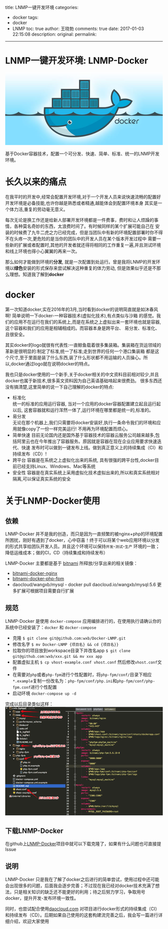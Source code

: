 title: LNMP一键开发环境
categories:
  - docker
tags:
  - docker
  - LNMP
toc: true
author: 王晓勃
comments: true
date: 2017-01-03 22:15:08
description:
original:
permalink:
---

# LNMP一键开发环境: LNMP-Docker

![](/images/docker/1.jpg)

基于Docker容器技术，配置一个可分发、快速、简单、标准、统一的LNMP开发环境。

<!-- more -->

# 长久以来的痛点

在我平时的开发中,经常会配置开发环境,对于一个开发人员来说快速流畅的配置好开发环境是必备技能,也许你越是熟悉或者精通,越能体会到配置环境本身
其实是一个体力活,重复的劳动毫无意义。

每次无论是换工作还是给新人部署开发环境都是一件费事，费时和让人烦躁的事情，各种莫名奇妙的东西，太浪费时间了。有时候同样的某个扩展可能自己在
安装的时候费了九牛二虎之力已经完成，但是当团队中有新的环境配置部署时你不得不在头疼一次,更危险的是当你的团队中的开发人员在某个版本开发过程中
需要一些新的扩展或者配置时,其他的开发者就还得将相同的工作重复一遍,并且测试环境和线上环境也得小心翼翼的再来一次。

那么如何才能做到环境的**分发**, 就是一次配置到处运行。曾是我将LNMP的开发环境以**绿色**安装的形式保存来尝试解决这种重复的体力劳动,
但是效果似乎还是不那么理想。知道我了解到**docker**


# docker
第一次知道docker,实在2016年的3月,当时看到docker的说明简直就是如沐春风啊! 简单说明一下docker-一种容器技术(虚拟化技术),有点类似与沙箱
的感觉。我们的应用不在运行在我们的系统上,而是在系统之上虚拟出来一套环境也就是容器,这个容器和我们的应用是相辅相成的。而容器本身是跨平台、
易分发、标准化、且很安全。

其实docker的logo就很有代表性:一直鲸鱼载着很多集装箱。集装箱在货运领域的革新是很明显的:制定了标准,统一了标准;走到世界的任何一个港口集装箱
都是这个尺寸,至于里面是装了什么东西,装了什么形状都不用运输的人员操心。所以,docker通过logo就在说明docker的特点。

我也只是docker使用的一个新手,关于docker相关的中文资料目前相对较少,并且docker也属于新技术,很多英文资料因为自己英语基础啃起来很费劲。
很多东西还没有搞清楚,这里简单的说一下自己理解的docker的特点:

* 标准化    
    统一的标准的应用运行容器, 当对一个应用的docker容器配置建立起且运行起以后, 这套容器就和运行浑然一体了,运行环境在哪里都是统一的,标准的。
* 易分发      
    无论在那个机器上,我们只需要将docker安装好,执行一条命令我们的环境和应用就像copy了一份一样完美运行! 不用再为环境配置而烦心。
* 简单快速
    目前无论国内还是国外基于容器技术的容器云服务公司越来越多,包括阿里云也在今年推出了容器服务。原因就是容器在现在企业应用要求快速迭代、快速
    发布时可以做到一键发布上线。做到真正意义上的持续集成（CI）和持续发布（CD）!
* 跨平台
    容器是在系统之上虚拟化出来的系统, 具有很强的跨平台性,docker目前已经支持Linux、Windows、Mac等系统
* 安全性
    容器是在真实系统上采用虚拟化技术虚拟出来的,所以和真实系统相对隔离,可以保证真实系统的安全

# 关于LNMP-Docker使用

## 依赖

LNMP-Docker 并不是我的创造，而只是因为一直频繁的被nginx+php的环境配置所困扰，刚好有遇到了docker，心中窃喜！终于可以将某个web应用环境以分发的形式共享给团队开发人员。并且这个环境可以保持`开发`-`测试`-`生产` 环境的一致；降低运维成本；做的CI，CD（持续集成和持续发布）

LNMP-Docker 主要都是基于 [bitnami](https://github.com/bitnami) 所释放/分享出来的相关镜像：

  * [bitnami-docker-nginx](https://github.com/bitnami/bitnami-docker-nginx)
  * [bitnami-docker-php-fpm](https://github.com/bitnami/bitnami-docker-php-fpm)
  * daocloud/wangxb/mysql - docker pull daocloud.io/wangxb/mysql:5.6
更多扩展可根据项目需要自行扩展

## 规范

LNMP-Docker 是使用 `docker-compose` 应用编排进行的，在使用执行请确认你的系统中已经安装了：`docker` 和 `docker-compose`  

  * 克隆 `$ git clone git@github.com:wxb/Docker-LNMP.git`
  * 修改名字 `$ mv Docker-LNMP {项目名} && cd {项目名}}`
  * 拉取你的项目放到workspace目录下并改名app `$ git clone git@github.com:wxb/xxx.git && mv xxx app`
  * 配置虚拟主机 `$ cp vhost-example.conf vhost.conf` 然后修改`vhost.conf`文件
  * 在需要对`php`或者`php-fpm`进行个性配置时，将`php-fpm/conf/`目录下相应`*.example`复制一份改名为：`php-fpm/conf/php.ini`和`php-fpm/conf/php-fpm.conf`进行个性配置
  * 启动环境 `docker-compose up -d`

完成以后目录类似这样：
![](/images/docker/02.jpg)

## 下载LNMP-Docker
在github上[LNMP-Docker]()项目中就可以下载克隆了，如果有什么问题也可直接提Issue

## 说明

LNMP-Docker 只是我在了解了docker之后进行的简单尝试，使用过程中还可能会出现很多的问题，后面我会逐步完善；不过现在我已经对docker技术充满了想法，只是相关知识的缺乏还不能更好的利用；待之后努力学习，争取用号docker，提升开发-发布环境一致性。

同时，也尝试配合使用[daocloud.com](https://dashboard.daocloud.io/) 对项目进行docker形式的持续集成（CI）和持续发布（CD）。后期如果自己使用的这套构建流完善之后，我会写一篇进行详细介绍，欢迎大家使用
